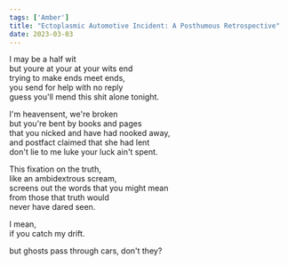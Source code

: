 ```yaml
---
tags: ['Amber']
title: "Ectoplasmic Automotive Incident: A Posthumous Retrospective"
date: 2023-03-03
---
```


I may be a half wit  
but youre at your at your wits end  
trying to make ends meet ends,  
you send for help with no reply  
guess you'll mend this shit alone tonight.

I'm heavensent, we're broken  
but you're bent by books and pages  
that you nicked and have had nooked away,  
and postfact claimed that she had lent  
don't lie to me luke your luck ain't spent.

This fixation on the truth,  
like an ambidextrous scream,  
screens out the words that you might mean  
from those that truth would  
never have dared seen.

I mean,  
if you catch my drift.

but ghosts pass through cars, don't they?
